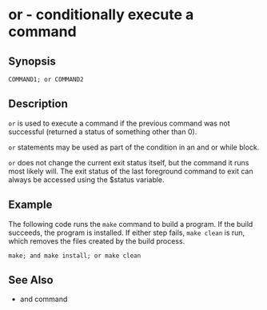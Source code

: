 # or - conditionally execute a command

## Synopsis

```
COMMAND1; or COMMAND2
```

## Description

`or` is used to execute a command if the previous command was not successful (returned a status of something other than 0).

`or` statements may be used as part of the condition in an and or while block.

`or` does not change the current exit status itself, but the command it runs most likely will. The exit status of the last foreground command to exit can always be accessed using the $status variable.

## Example

The following code runs the `make` command to build a program. If the build succeeds, the program is installed. If either step fails, `make clean` is run, which removes the files created by the build process.

```
make; and make install; or make clean
```

## See Also


* and command
